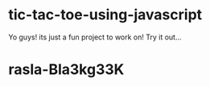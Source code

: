# tic-tac-toe-using-javascript
Yo guys! its just a fun project to work on! Try it out...

# rasla-Bla3kg33K


